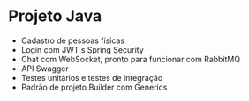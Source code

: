 # Projeto Java 

- Cadastro de pessoas físicas
- Login com JWT s Spring Security
- Chat com WebSocket, pronto para funcionar com RabbitMQ
- API Swagger
- Testes unitários e testes de integração
- Padrão de projeto Builder com Generics